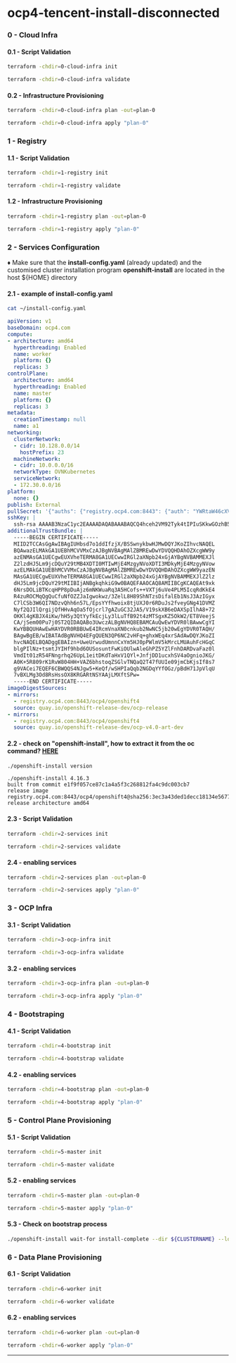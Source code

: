 # ocp4-tencent-install-disconnected

### 0 - Cloud Infra

#### 0.1 - Script Validation
```bash
terraform -chdir=0-cloud-infra init
```
```bash
terraform -chdir=0-cloud-infra validate
```
#### 0.2 - Infrastructure Provisioning
```bash
terraform -chdir=0-cloud-infra plan -out=plan-0
```
```bash
terraform -chdir=0-cloud-infra apply "plan-0"
```

### 1 - Registry

#### 1.1 - Script Validation
```bash
terraform -chdir=1-registry init
```
```bash
terraform -chdir=1-registry validate
```
#### 1.2 - Infrastructure Provisioning
```bash
terraform -chdir=1-registry plan -out=plan-0
```
```bash
terraform -chdir=1-registry apply "plan-0"
```


### 2 - Services Configuration

♦️ Make sure that the __install-config.yaml__ (already updated) and the customised cluster installation program __openshift-install__ are located in the host ${HOME} directory

#### 2.1 - example of __install-config.yaml__
```bash
cat ~/install-config.yaml
```

```yaml
apiVersion: v1
baseDomain: ocp4.com
compute:
- architecture: amd64
  hyperthreading: Enabled
  name: worker
  platform: {}
  replicas: 3
controlPlane:
  architecture: amd64
  hyperthreading: Enabled
  name: master
  platform: {}
  replicas: 3
metadata:
  creationTimestamp: null
  name: a1
networking:
  clusterNetwork:
  - cidr: 10.128.0.0/14
    hostPrefix: 23
  machineNetwork:
  - cidr: 10.0.0.0/16
  networkType: OVNKubernetes
  serviceNetwork:
  - 172.30.0.0/16
platform:
  none: {}
publish: External
pullSecret: '{"auths": {"registry.ocp4.com:8443": {"auth": "YWRtaW46cXVheVBhc3MxMjM="}}}'
sshKey: |
  ssh-rsa AAAAB3NzaC1yc2EAAAADAQABAAABAQCQ4hceh2VM92Tyk4tIPIuSKkwGOzhB5KGCxg71o4BJEmVnwIYvoqKrE9wMjpWVV4cpaafGnu2dWvIcqdH318iFhn19DIc/NnUVMNgu47X3gdDDcBHLk4cMroVqtK0sQ49tt1vwQmhK/iri0hXAsgcKuZlIi2QoVjocIR837i5vC+NEDdiG+sh/olYbiGJDuepGRq8D4nK37FsuDQ9LdNfIOoe6hvf5iKLCRXRnHgXMmuOtS68eyJ6ZMg7wXDy2851s7zKajmW5rT37VKM5v0iz/VqTR/QPYuhFXPINxQwyCA9wy0bEJbwoQJLi5ZQdUY3MMgZ+5BIu/oDzlqHleljF
additionalTrustBundle: |
  -----BEGIN CERTIFICATE-----
  MIID2TCCAsGgAwIBAgIUHbsd7o1ddIfzjX/BSSwnykbwHJMwDQYJKoZIhvcNAQEL
  BQAwazELMAkGA1UEBhMCVVMxCzAJBgNVBAgMAlZBMREwDwYDVQQHDAhOZXcgWW9y
  azENMAsGA1UECgwEUXVheTERMA8GA1UECwwIRGl2aXNpb24xGjAYBgNVBAMMEXJl
  Z2lzdHJ5Lm9jcDQuY29tMB4XDTI0MTIwMjE4MzgyNVoXDTI3MDkyMjE4MzgyNVow
  azELMAkGA1UEBhMCVVMxCzAJBgNVBAgMAlZBMREwDwYDVQQHDAhOZXcgWW9yazEN
  MAsGA1UECgwEUXVheTERMA8GA1UECwwIRGl2aXNpb24xGjAYBgNVBAMMEXJlZ2lz
  dHJ5Lm9jcDQuY29tMIIBIjANBgkqhkiG9w0BAQEFAAOCAQ8AMIIBCgKCAQEAt9xk
  6NrsDOLiBTKcqHPP8pDuAjz6mNKWuaRq3A5HCofs++VXTj6uVe4PLM5IcqRdKkE4
  R4zuROCMqQgQuCfuNfOZZJaIgwokwz/3ZelL8H89ShNTzsDifalEb1NsJ3AzIGyx
  C7lCSb3W6QI7NDzvQhh6n57L/EpsYYfhwoix8tjUXJ0r6RDuJs2fveyGNg41DVMZ
  Nyf2QJIlQrgijQfHHvAqOa5fOjcrl7gAZuGC32JA5/V19skXB6eDAXSpIlhA8+72
  OKKl4gKBJX4iKw/hH5y3QtYyfkEcjLy3lLuTfB92t4zMTSgxKZ5OkW2/ET8VeejS
  CA/jSem00Pu7j0ST2QIDAQABo3UwczALBgNVHQ8EBAMCAuQwEwYDVR0lBAwwCgYI
  KwYBBQUHAwEwHAYDVR0RBBUwE4IRcmVnaXN0cnkub2NwNC5jb20wEgYDVR0TAQH/
  BAgwBgEB/wIBATAdBgNVHQ4EFgQUEN3QP6NC2vHFq+ghxWEq4xrSAdAwDQYJKoZI
  hvcNAQELBQADggEBAIzn+UweUrwudUmnnCxYm5HJ0pPWlmV5kMrcLMUAuhFcHGqC
  blgPIlNz+tsmtJYIHf9hbd6OUSosuntFwKiOUlwAleGhPZ5YZlFnhDARDvaFaz0l
  VmdIt01zR54FNngrhq26UpL1eitDKdTaHxV1QYl+JnfjDD1ucxhSV4aOgnioJKG/
  A0K+5R809rK1RvW804HH+VAZ6bhstoqZSGlvTNQaQ2T47fUUIe09jmCbKjsIf8s7
  g9VACei7EQEF6CBWQQS4NJgw5+KeQf/wSHPIaQqb2NGDqYYfOGz/pBdH71JpVlqU
  7vBXLMg3Od8RsHssOX8KRGARtNSYAAjLMXftSPw=
  -----END CERTIFICATE-----
imageDigestSources:
- mirrors:
  - registry.ocp4.com:8443/ocp4/openshift4
  source: quay.io/openshift-release-dev/ocp-release
- mirrors:
  - registry.ocp4.com:8443/ocp4/openshift4
  source: quay.io/openshift-release-dev/ocp-v4.0-art-dev
```

#### 2.2 - check on "__openshift-install__", how to extract it from the oc command? [HERE](https://gitlab.com/rcardona/ocp4-tasks/-/blob/main/cluster-registry/mirror-registry-commons.md?ref_type=heads#generate-customized-openshift-install-binary-specifically-for-the-mirrored-registry) 
```bash
./openshift-install version
```
```text
./openshift-install 4.16.3
built from commit e1f9f057ce87c1a4a5f3c268812fa4c9dc003cb7
release image registry.ocp4.com:8443/ocp4/openshift4@sha256:3ec3a43ded1decc18134e5677f56037d8929f4442930f5d1156e7a77cdf1b9b3
release architecture amd64
```

#### 2.3 - Script Validation
```bash
terraform -chdir=2-services init
```
```bash
terraform -chdir=2-services validate
```

#### 2.4 - enabling services
```bash
terraform -chdir=2-services plan -out=plan-0
```
```bash
terraform -chdir=2-services apply "plan-0"
```
 
### 3 - OCP Infra

#### 3.1 - Script Validation
```bash
terraform -chdir=3-ocp-infra init
```
```bash
terraform -chdir=3-ocp-infra validate
```

#### 3.2 - enabling services
```bash
terraform -chdir=3-ocp-infra plan -out=plan-0
```
```bash
terraform -chdir=3-ocp-infra apply "plan-0"
```

### 4 - Bootstraping

#### 4.1 - Script Validation
```bash
terraform -chdir=4-bootstrap init
```
```bash
terraform -chdir=4-bootstrap validate
```

#### 4.2 - enabling services
```bash
terraform -chdir=4-bootstrap plan -out=plan-0
```
```bash
terraform -chdir=4-bootstrap apply "plan-0"
```

### 5 - Control Plane Provisioning

#### 5.1 - Script Validation
```bash
terraform -chdir=5-master init
```
```bash
terraform -chdir=5-master validate
```

#### 5.2 - enabling services
```bash
terraform -chdir=5-master plan -out=plan-0
```
```bash
terraform -chdir=5-master apply "plan-0"
```

#### 5.3 - Check on bootstrap process
```bash
./openshift-install wait-for install-complete --dir ${CLUSTERNAME} --log-level debug
```

### 6 - Data Plane Provisioning

#### 6.1 - Script Validation
```bash
terraform -chdir=6-worker init
```
```bash
terraform -chdir=6-worker validate
```

#### 6.2 - enabling services
```bash
terraform -chdir=6-worker plan -out=plan-0
```
```bash
terraform -chdir=6-worker apply "plan-0"
```
----